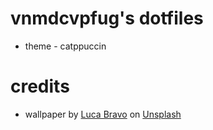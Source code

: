 # vnmdcvpfug's dotfiles

- theme - catppuccin

# credits

- wallpaper by <a href="https://unsplash.com/@lucabravo?utm_content=creditCopyText&utm_medium=referral&utm_source=unsplash">Luca Bravo</a> on <a href="https://unsplash.com/photos/train-approaching-near-high-rise-buildings-fPoSK5XeyHw?utm_content=creditCopyText&utm_medium=referral&utm_source=unsplash">Unsplash</a>
